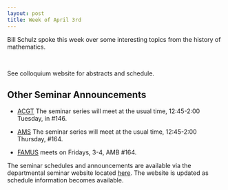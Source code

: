 ```yaml
---
layout: post
title: Week of April 3rd
---
```


Bill Schulz spoke this week over some interesting topics from the history of mathematics.

<br>

See colloquium website for abstracts and schedule.

## Other Seminar Announcements ##

- [ACGT](acgtFall2016) The seminar series will meet at the usual time, 12:45-2:00 Tuesday,
   in #146.

- [AMS](amsFall2016) The seminar series will meet at the usual time, 12:45-2:00 Thursday,
   #164.

- [FAMUS](famusFall2016) meets on Fridays, 3-4, AMB #164.

The seminar schedules and announcements are available via the departmental seminar
website located [here](http://naumathstat.github.io/seminars).
The website is updated as  schedule information becomes available.
